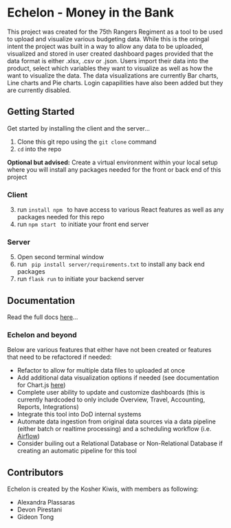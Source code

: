 # Echelon - Money in the Bank

This project was created for the 75th Rangers Regiment as a tool to be used to upload and visualize various budgeting data. While this is the oringal intent the project was built in a way to allow any data to be uploaded, visualized and stored in user created dashboard pages provided that the data format is either .xlsx, .csv or .json. Users import their data into the product, select which variables they want to visualize as well as how the want to visualize the data. The data visualizations are currently Bar charts, Line charts and Pie charts. Login capapilities have also been added but they are currently disabled.



## Getting Started

Get started by installing the client and the server...

1. Clone this git repo using the ```git clone``` command
2. ```cd``` into the repo

**Optional but advised:** Create a virtual environment within your local setup where you will install any packages needed for the front or back end of this project

### Client
3. run ```install npm ``` to have access to various React features as well as any packages needed for this repo
4. run ```npm start ``` to initiate your front end server

### Server

5. Open second terminal window
6. run ``` pip install server/requirements.txt``` to install any back end packages
7. run ```flask run``` to initiate your backend server


## Documentation

Read the full docs [here](docs)...

### Echelon and beyond
Below are various features that either have not been created or features that need to be refactored if needed:
- Refactor to allow for multiple data files to uploaded at once
- Add additional data visualization options if needed (see documentation for Chart.js [here](https://www.chartjs.org/docs/latest/))
- Complete user ability to update and customize dashboards (this is currently hardcoded to only include Overview, Travel, Accounting, Reports, Integrations) 
- Integrate this tool into DoD internal systems
- Automate data ingestion from original data sources via a data pipeline (either batch or realtime processing) and a scheduling workflow (i.e. [Airflow](https://airflow.apache.org/))
- Consider builing out a Relational Database or Non-Relational Database if creating an automatic pipeline for this tool

## Contributors

Echelon is created by the Kosher Kiwis, with members as following:

- Alexandra Plassaras
- Devon Pirestani
- Gideon Tong
